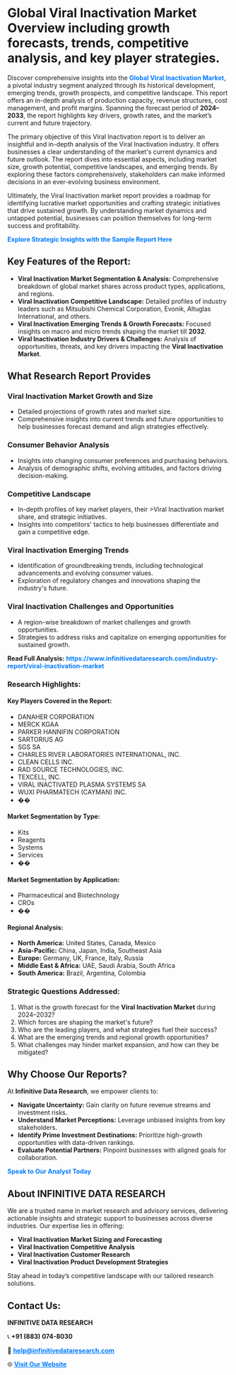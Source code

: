 <h1>Global Viral Inactivation Market Overview including growth forecasts, trends, competitive analysis, and key player strategies.</h1>
<p>
Discover comprehensive insights into the 
<a href="https://www.infinitivedataresearch.com/industry-report/viral-inactivation-market" rel="dofollow" style="color: #007BFF; text-decoration: none;"><strong>Global Viral Inactivation Market</strong></a>, a pivotal industry segment analyzed through its historical development, emerging trends, growth prospects, and competitive landscape. This report offers an in-depth analysis of production capacity, revenue structures, cost management, and profit margins. Spanning the forecast period of <strong>2024–2033</strong>, the report highlights key drivers, growth rates, and the market’s current and future trajectory.
</p>
<p>
The primary objective of this Viral Inactivation report is to deliver an insightful and in-depth analysis of the Viral Inactivation industry. It offers businesses a clear understanding of the market's current dynamics and future outlook. The report dives into essential aspects, including market size, growth potential, competitive landscapes, and emerging trends. By exploring these factors comprehensively, stakeholders can make informed decisions in an ever-evolving business environment.
</p>
<p>
Ultimately, the Viral Inactivation market report provides a roadmap for identifying lucrative market opportunities and crafting strategic initiatives that drive sustained growth. By understanding market dynamics and untapped potential, businesses can position themselves for long-term success and profitability.
</p>
<p>
<a href="https://www.infinitivedataresearch.com/request-sample/reportId=108278" style="color: #007BFF; text-decoration: none;"><strong>Explore Strategic Insights with the Sample Report Here</strong></a>
</p>

<h2>Key Features of the Report:</h2>
<ul>
<li><strong>Viral Inactivation Market Segmentation & Analysis:</strong> Comprehensive breakdown of global market shares across product types, applications, and regions.</li>
<li><strong>Viral Inactivation Competitive Landscape:</strong> Detailed profiles of industry leaders such as Mitsubishi Chemical Corporation, Evonik, Altuglas International, and others.</li>
<li><strong>Viral Inactivation Emerging Trends & Growth Forecasts:</strong> Focused insights on macro and micro trends shaping the market till <strong>2032</strong>.</li>
<li><strong>Viral Inactivation Industry Drivers & Challenges:</strong> Analysis of opportunities, threats, and key drivers impacting the <strong>Viral Inactivation Market</strong>.</li>
</ul>

<h2>What Research Report Provides</h2>
<h3>Viral Inactivation Market Growth and Size</h3>
<ul>
<li>Detailed projections of growth rates and market size.</li>
<li>Comprehensive insights into current trends and future opportunities to help businesses forecast demand and align strategies effectively.</li>
</ul>

<h3>Consumer Behavior Analysis</h3>
<ul>
<li>Insights into changing consumer preferences and purchasing behaviors.</li>
<li>Analysis of demographic shifts, evolving attitudes, and factors driving decision-making.</li>
</ul>

<h3>Competitive Landscape</h3>
<ul>
<li>In-depth profiles of key market players, their >Viral Inactivation market share, and strategic initiatives.</li>
<li>Insights into competitors' tactics to help businesses differentiate and gain a competitive edge.</li>
</ul>

<h3>Viral Inactivation Emerging Trends</h3>
<ul>
<li>Identification of groundbreaking trends, including technological advancements and evolving consumer values.</li>
<li>Exploration of regulatory changes and innovations shaping the industry's future.</li>
</ul>

<h3>Viral Inactivation Challenges and Opportunities</h3>
<ul>
<li>A region-wise breakdown of market challenges and growth opportunities.</li>
<li>Strategies to address risks and capitalize on emerging opportunities for sustained growth.</li>
</ul>
<p><strong>Read Full Analysis:</strong> <a href="https://www.infinitivedataresearch.com/industry-report/viral-inactivation-market" rel="dofollow" style="color: #007BFF; text-decoration: none;"><strong>https://www.infinitivedataresearch.com/industry-report/viral-inactivation-market</strong></a></p>
<h3>Research Highlights:</h3>
<h4>Key Players Covered in the Report:</h4>
<ul><li>DANAHER CORPORATION</li><li>MERCK KGAA</li><li>PARKER HANNIFIN CORPORATION</li><li>SARTORIUS AG</li><li>SGS SA</li><li>CHARLES RIVER LABORATORIES INTERNATIONAL, INC.</li><li>CLEAN CELLS INC.</li><li>RAD SOURCE TECHNOLOGIES, INC.</li><li>TEXCELL, INC.</li><li>VIRAL INACTIVATED PLASMA SYSTEMS SA</li><li>WUXI PHARMATECH (CAYMAN) INC.</li><li>��</li></ul>
<h4>Market Segmentation by Type:</h4>
<ul><li>Kits</li><li>Reagents</li><li>Systems</li><li>Services</li><li>��</li></ul>
<h4>Market Segmentation by Application:</h4>
<ul><li>Pharmaceutical and Biotechnology</li><li>CROs</li><li>��</li></ul>

<h4>Regional Analysis:</h4>
<ul>
<li><strong>North America:</strong> United States, Canada, Mexico</li>
<li><strong>Asia-Pacific:</strong> China, Japan, India, Southeast Asia</li>
<li><strong>Europe:</strong> Germany, UK, France, Italy, Russia</li>
<li><strong>Middle East & Africa:</strong> UAE, Saudi Arabia, South Africa</li>
<li><strong>South America:</strong> Brazil, Argentina, Colombia</li>
</ul>

<h3>Strategic Questions Addressed:</h3>
<ol>
<li>What is the growth forecast for the <strong>Viral Inactivation Market</strong> during 2024–2032?</li>
<li>Which forces are shaping the market's future?</li>
<li>Who are the leading players, and what strategies fuel their success?</li>
<li>What are the emerging trends and regional growth opportunities?</li>
<li>What challenges may hinder market expansion, and how can they be mitigated?</li>
</ol>

<h2>Why Choose Our Reports?</h2>
<p>At <strong>Infinitive Data Research</strong>, we empower clients to:</p>
<ul>
<li><strong>Navigate Uncertainty:</strong> Gain clarity on future revenue streams and investment risks.</li>
<li><strong>Understand Market Perceptions:</strong> Leverage unbiased insights from key stakeholders.</li>
<li><strong>Identify Prime Investment Destinations:</strong> Prioritize high-growth opportunities with data-driven rankings.</li>
<li><strong>Evaluate Potential Partners:</strong> Pinpoint businesses with aligned goals for collaboration.</li>
</ul>
<p><a href="https://www.infinitivedataresearch.com/industry-report/viral-inactivation-market" rel="dofollow" style="color: #007BFF; text-decoration: none;"><strong>Speak to Our Analyst Today</strong></a></p>

<h2>About INFINITIVE DATA RESEARCH</h2>
<p>We are a trusted name in market research and advisory services, delivering actionable insights and strategic support to businesses across diverse industries. Our expertise lies in offering:</p>
<ul>
<li><strong>Viral Inactivation Market Sizing and Forecasting</strong></li>
<li><strong>Viral Inactivation Competitive Analysis</strong></li>
<li><strong>Viral Inactivation Customer Research</strong></li>
<li><strong>Viral Inactivation Product Development Strategies</strong></li>
</ul>
<p>Stay ahead in today’s competitive landscape with our tailored research solutions.</p>

<h2>Contact Us:</h2>
<p><strong>INFINITIVE DATA RESEARCH</strong></p>
<p>📞 <strong>+91 (883) 074-8030</strong></p>
<p>📧 <strong><a href="mailto:help@infinitivedataresearch.com" style="color: #007BFF;">help@infinitivedataresearch.com</a></strong></p>
<p>🌐 <strong><a href="https://www.infinitivedataresearch.com" rel="dofollow" style="color: #007BFF;">Visit Our Website</a></strong></p>